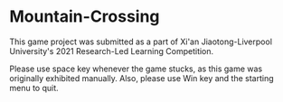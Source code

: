 # Mountain-Crossing
This game project was submitted as a part of Xi'an Jiaotong-Liverpool University's 2021 Research-Led Learning Competition.

Please use space key whenever the game stucks, as this game was originally exhibited manually.
Also, please use Win key and the starting menu to quit.
